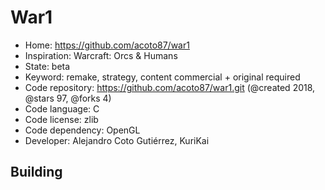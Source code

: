 # War1

- Home: https://github.com/acoto87/war1
- Inspiration: Warcraft: Orcs & Humans
- State: beta
- Keyword: remake, strategy, content commercial + original required
- Code repository: https://github.com/acoto87/war1.git (@created 2018, @stars 97, @forks 4)
- Code language: C
- Code license: zlib
- Code dependency: OpenGL
- Developer: Alejandro Coto Gutiérrez, KuriKai

## Building
